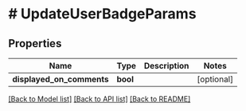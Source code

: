 # # UpdateUserBadgeParams

## Properties

Name | Type | Description | Notes
------------ | ------------- | ------------- | -------------
**displayed_on_comments** | **bool** |  | [optional]

[[Back to Model list]](../../README.md#models) [[Back to API list]](../../README.md#endpoints) [[Back to README]](../../README.md)
